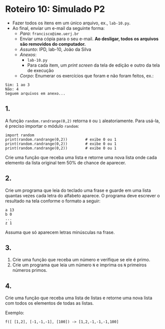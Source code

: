 <meta http-equiv="Content-Type" content="text/html; charset=UTF-8"/></p>        

Roteiro 10: Simulado P2
=======================

- Fazer todos os itens em um único arquivo, ex., `lab-10.py`.
- Ao final, enviar um e-mail da seguinte forma:
    - *Para*: `francisco@ime.uerj.br`
    - Enviar uma cópia para o seu e-mail.
      **Ao desligar, todos os arquivos são removidos do computador.**
    - *Assunto*: IPD, lab-10, João da Silva
    - *Anexos*:
        - `lab-10.py`
        - Para cada item, um *print screen* da tela de edição e outro da tela de execução
    - *Corpo*: Enumerar os exercícios que foram e não foram feitos, ex.:

```
Sim: 1 ao 3
Não: 4
Seguem arquivos em anexo...
```

## 1.

A função `random.randrange(0,2)` retorna `0` ou `1` aleatoriamente.
Para usá-la, é preciso importar o módulo `random`:

```
import random
print(random.randrange(0,2))        # exibe 0 ou 1
print(random.randrange(0,2))        # exibe 0 ou 1
print(random.randrange(0,2))        # exibe 0 ou 1
```

Crie uma função que receba uma lista e retorne uma nova lista onde cada
elemento da lista original tem 50% de chance de aparecer.

## 2.

Crie um programa que leia do teclado uma frase e guarde em uma lista quantas
vezes cada letra do alfabeto aparece.
O programa deve escrever o resultado na tela conforme o formato a seguir:

```
a 13
b 0
...
z 1
```

Assuma que só aparecem letras minúsculas na frase.

## 3.

1. Crie uma função que receba um número e verifique se ele é primo.
2. Crie um programa que leia um número `N` e imprima os `N` primeiros números
   primos.

## 4.

Crie uma função que receba uma lista de listas e retorne uma nova lista com
todos os elementos de todas as listas.

Exemplo:

```
f([ [1,2], [-1,-1,-1], [100]) -> [1,2,-1,-1,-1,100]
```
